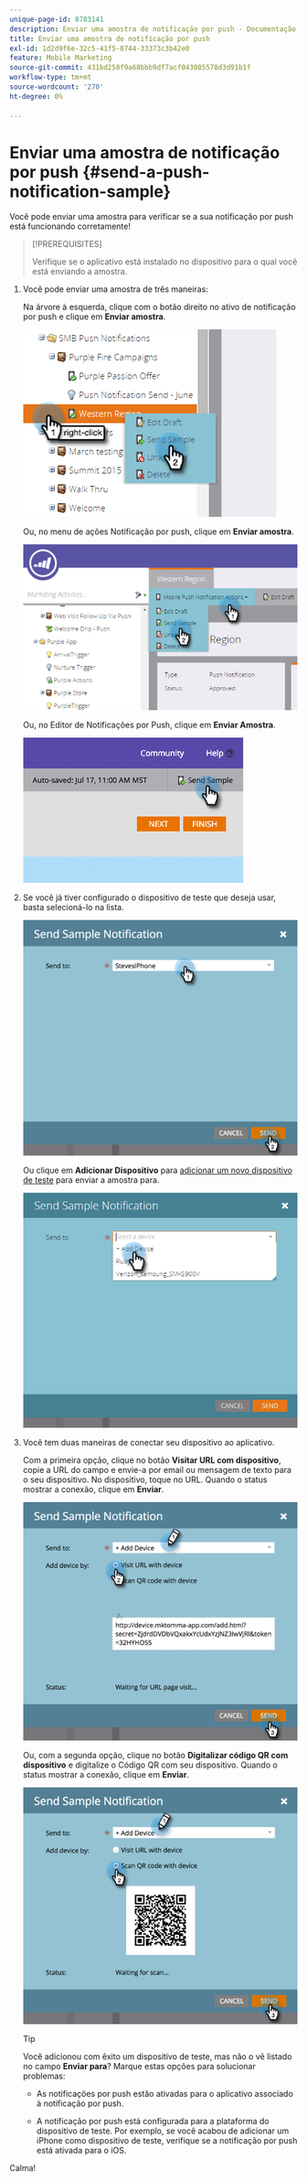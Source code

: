 ```yaml
---
unique-page-id: 8783141
description: Enviar uma amostra de notificação por push - Documentação do Marketo - Documentação do produto
title: Enviar uma amostra de notificação por push
exl-id: 1d2d9f6e-32c5-41f5-8744-33373c3b42e0
feature: Mobile Marketing
source-git-commit: 431bd258f9a68bbb9df7acf043085578d3d91b1f
workflow-type: tm+mt
source-wordcount: '270'
ht-degree: 0%

---
```


# Enviar uma amostra de notificação por push {#send-a-push-notification-sample}

Você pode enviar uma amostra para verificar se a sua notificação por push está funcionando corretamente!

>[!PREREQUISITES]
>
>Verifique se o aplicativo está instalado no dispositivo para o qual você está enviando a amostra.

1. Você pode enviar uma amostra de três maneiras:

   Na árvore à esquerda, clique com o botão direito no ativo de notificação por push e clique em **Enviar amostra**.

   ![](assets/image2015-7-13-11-3a26-3a15.png)

   Ou, no menu de ações Notificação por push, clique em **Enviar amostra**.

   ![](assets/image2015-7-13-11-3a28-3a37.png)

   Ou, no Editor de Notificações por Push, clique em **Enviar Amostra**.

   ![](assets/image2015-7-20-13-3a29-3a3.png)

1. Se você já tiver configurado o dispositivo de teste que deseja usar, basta selecioná-lo na lista.

   ![](assets/image2015-7-29-8-3a25-3a17.png)

   Ou clique em **Adicionar Dispositivo** para [adicionar um novo dispositivo de teste](/help/marketo/product-docs/mobile-marketing/push-notifications/adding-a-new-test-device.md) para enviar a amostra para.

   ![](assets/image2015-7-13-11-3a34-3a21.png)

1. Você tem duas maneiras de conectar seu dispositivo ao aplicativo.

   Com a primeira opção, clique no botão **Visitar URL com dispositivo**, copie a URL do campo e envie-a por email ou mensagem de texto para o seu dispositivo. No dispositivo, toque no URL. Quando o status mostrar a conexão, clique em **Enviar**.

   ![](assets/image2015-7-29-8-3a29-3a18.png)

   Ou, com a segunda opção, clique no botão **Digitalizar código QR com dispositivo** e digitalize o Código QR com seu dispositivo. Quando o status mostrar a conexão, clique em **Enviar**.

   ![](assets/image2015-7-29-8-3a31-3a20.png)

   >[!TIP]
   >
   >Você adicionou com êxito um dispositivo de teste, mas não o vê listado no campo **Enviar para**? Marque estas opções para solucionar problemas:
   >
   >* As notificações por push estão ativadas para o aplicativo associado à notificação por push.
   >
   >* A notificação por push está configurada para a plataforma do dispositivo de teste. Por exemplo, se você acabou de adicionar um iPhone como dispositivo de teste, verifique se a notificação por push está ativada para o iOS.

Calma!
